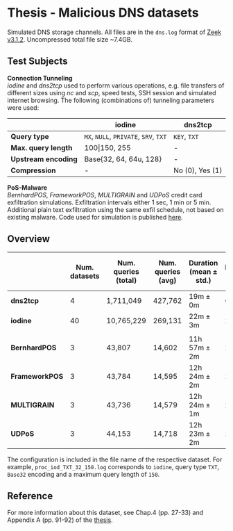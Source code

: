 # Thesis - Malicious DNS datasets
Simulated DNS storage channels. All files are in the `dns.log` format of [Zeek v3.1.2](https://docs.zeek.org/en/v3.1.2/). Uncompressed total file size ~7.4GB.


## Test Subjects
**Connection Tunneling**\
*iodine* and *dns2tcp* used to perform various operations, e.g. file transfers of different sizes using *nc* and *scp*, speed tests, SSH session and simulated internet browsing. The following (combinations of) tunneling parameters were used:

|              | iodine        | dns2tcp       |
|--------------|---------------|---------------|
**Query type** |      `MX`, `NULL`, `PRIVATE`, `SRV`, `TXT` | `KEY`, `TXT` | 
**Max. query length** | 100\|150, 255 | - |
**Upstream encoding** | Base\{32, 64, 64u, 128\} | - |
**Compression** |  - | No (0), Yes (1) |


**PoS-Malware**\
*BernhardPOS*, *FrameworkPOS*, *MULTIGRAIN* and *UDPoS* credit card exfiltration simulations. Exfiltration intervals either 1 sec, 1 min or 5 min. Additional plain text exfiltration using the same exfil schedule, not based on existing malware. Code used for simulation is published [here](https://github.com/tudelft-cda-lab/dns-storage-channel-detection/tree/main/thesis-dns-malware).


## Overview

|       | Num. datasets | Num. queries (total) | Num. queries (avg) |  Duration (mean ± std.) |  Max. burst / sec.  |
|--------------|---------------|----------------------|--------------------|-------------------------|---------------------|
| **dns2tcp**      | 4             | 1,711,049              | 427,762             | 19m ± 0m                | 6814                |
| **iodine**       | 40            | 10,765,229             | 269,131             | 22m ± 3m                | 2403                |
|              |               |                      |                    |                         |                     |
| **BernhardPOS**  | 3             | 43,807                | 14,602              | 11h 57m ± 2m            | 2                   |
| **FrameworkPOS** | 3             | 43,784                | 14,595              | 12h 24m ± 2m            | 2                   |
| **MULTIGRAIN**   | 3             | 43,736                | 14,579              | 12h 24m ± 1m            | 2                   |
| **UDPoS**        | 3             | 44,153                | 14,718              | 12h 23m ± 2m            | 2                   |

The configuration is included in the file name of the respective dataset. For example, `proc_iod_TXT_32_150.log` corresponds to `iodine`, query type `TXT`, `Base32` encoding and a maximum query length of `150`.


## Reference
For more information about this dataset, see Chap.4 (pp. 27-33) and Appendix A (pp. 91-92) of the [thesis](http://resolver.tudelft.nl/uuid:df016cc5-bd42-4c01-b16d-6d4889246861).
